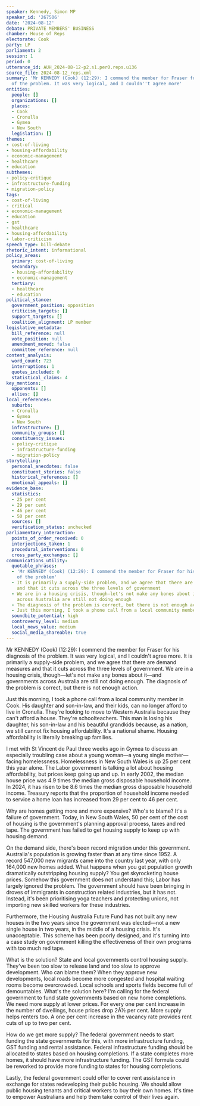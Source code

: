```yaml
---
speaker: Kennedy, Simon MP
speaker_id: '267506'
date: '2024-08-12'
debate: PRIVATE MEMBERS' BUSINESS
chamber: House of Reps
electorate: Cook
party: LP
parliament: 2
session: 1
period: 0
utterance_id: AUH_2024-08-12-p2.s1.per0.reps.u136
source_file: 2024-08-12_reps.xml
summary: 'Mr KENNEDY (Cook) (12:29): I commend the member for Fraser for his diagnosis
  of the problem. It was very logical, and I couldn''t agree more'
entities:
  people: []
  organizations: []
  places:
  - Cook
  - Cronulla
  - Gymea
  - New South
  legislation: []
themes:
- cost-of-living
- housing-affordability
- economic-management
- healthcare
- education
subthemes:
- policy-critique
- infrastructure-funding
- migration-policy
tags:
- cost-of-living
- critical
- economic-management
- education
- gst
- healthcare
- housing-affordability
- labor-criticism
speech_type: bill-debate
rhetoric_intent: informational
policy_areas:
  primary: cost-of-living
  secondary:
  - housing-affordability
  - economic-management
  tertiary:
  - healthcare
  - education
political_stance:
  government_position: opposition
  criticism_targets: []
  support_targets: []
  coalition_alignment: LP member
legislative_metadata:
  bill_reference: null
  vote_position: null
  amendment_moved: false
  committee_reference: null
content_analysis:
  word_count: 723
  interruptions: 1
  quotes_included: 0
  statistical_claims: 4
key_mentions:
  opponents: []
  allies: []
local_references:
  suburbs:
  - Cronulla
  - Gymea
  - New South
  infrastructure: []
  community_groups: []
  constituency_issues:
  - policy-critique
  - infrastructure-funding
  - migration-policy
storytelling:
  personal_anecdotes: false
  constituent_stories: false
  historical_references: []
  emotional_appeals: []
evidence_base:
  statistics:
  - 25 per cent
  - 29 per cent
  - 46 per cent
  - 50 per cent
  sources: []
  verification_status: unchecked
parliamentary_interaction:
  points_of_order_received: 0
  interjections_taken: 1
  procedural_interventions: 0
  cross_party_exchanges: []
communications_utility:
  quotable_phrases:
  - 'Mr KENNEDY (Cook) (12:29): I commend the member for Fraser for his diagnosis
    of the problem'
  - It is primarily a supply-side problem, and we agree that there are demand measures
    and that it cuts across the three levels of government
  - We are in a housing crisis, though—let's not make any bones about it—and governments
    across Australia are still not doing enough
  - The diagnosis of the problem is correct, but there is not enough action
  - Just this morning, I took a phone call from a local community member in Cook
  soundbite_potential: high
  controversy_level: medium
  local_news_value: medium
  social_media_shareable: true
---
```


Mr KENNEDY (Cook) (12:29): I commend the member for Fraser for his diagnosis of the problem. It was very logical, and I couldn't agree more. It is primarily a supply-side problem, and we agree that there are demand measures and that it cuts across the three levels of government. We are in a housing crisis, though—let's not make any bones about it—and governments across Australia are still not doing enough. The diagnosis of the problem is correct, but there is not enough action.

Just this morning, I took a phone call from a local community member in Cook. His daughter and son-in-law, and their kids, can no longer afford to live in Cronulla. They're looking to move to Western Australia because they can't afford a house. They're schoolteachers. This man is losing his daughter, his son-in-law and his beautiful grandkids because, as a nation, we still cannot fix housing affordability. It's a national shame. Housing affordability is literally breaking up families.

I met with St Vincent de Paul three weeks ago in Gymea to discuss an especially troubling case about a young woman—a young single mother—facing homelessness. Homelessness in New South Wales is up 25 per cent this year alone. The Labor government is talking a lot about housing affordability, but prices keep going up and up. In early 2002, the median house price was 4.9 times the median gross disposable household income. In 2024, it has risen to be 8.6 times the median gross disposable household income. Treasury reports that the proportion of household income needed to service a home loan has increased from 29 per cent to 46 per cent.

Why are homes getting more and more expensive? Who's to blame? It's a failure of government. Today, in New South Wales, 50 per cent of the cost of housing is the government's planning approval process, taxes and red tape. The government has failed to get housing supply to keep up with housing demand.

On the demand side, there's been record migration under this government. Australia's population is growing faster than at any time since 1952. A record 547,000 new migrants came into the country last year, with only 164,000 new homes added. What happens when you get population growth dramatically outstripping housing supply? You get skyrocketing house prices. Somehow this government does not understand this; Labor has largely ignored the problem. The government should have been bringing in droves of immigrants in construction related industries, but it has not. Instead, it's been prioritising yoga teachers and protecting unions, not importing new skilled workers for these industries.

Furthermore, the Housing Australia Future Fund has not built any new houses in the two years since the government was elected—not a new single house in two years, in the middle of a housing crisis. It's unacceptable. This scheme has been poorly designed, and it's turning into a case study on government killing the effectiveness of their own programs with too much red tape.

What is the solution? State and local governments control housing supply. They've been too slow to release land and too slow to approve development. Who can blame them? When they approve new developments, local roads become more congested and hospital waiting rooms become overcrowded. Local schools and sports fields become full of demountables. What's the solution here? I'm calling for the federal government to fund state governments based on new home completions. We need more supply at lower prices. For every one per cent increase in the number of dwellings, house prices drop 2Â½ per cent. More supply helps renters too. A one per cent increase in the vacancy rate provides rent cuts of up to two per cent.

How do we get more supply? The federal government needs to start funding the state governments for this, with more infrastructure funding, GST funding and rental assistance. Federal infrastructure funding should be allocated to states based on housing completions. If a state completes more homes, it should have more infrastructure funding. The GST formula could be reworked to provide more funding to states for housing completions.

Lastly, the federal government could offer to cover rent assistance in exchange for states redeveloping their public housing. We should allow public housing tenants and critical workers to buy their own homes. It's time to empower Australians and help them take control of their lives again.